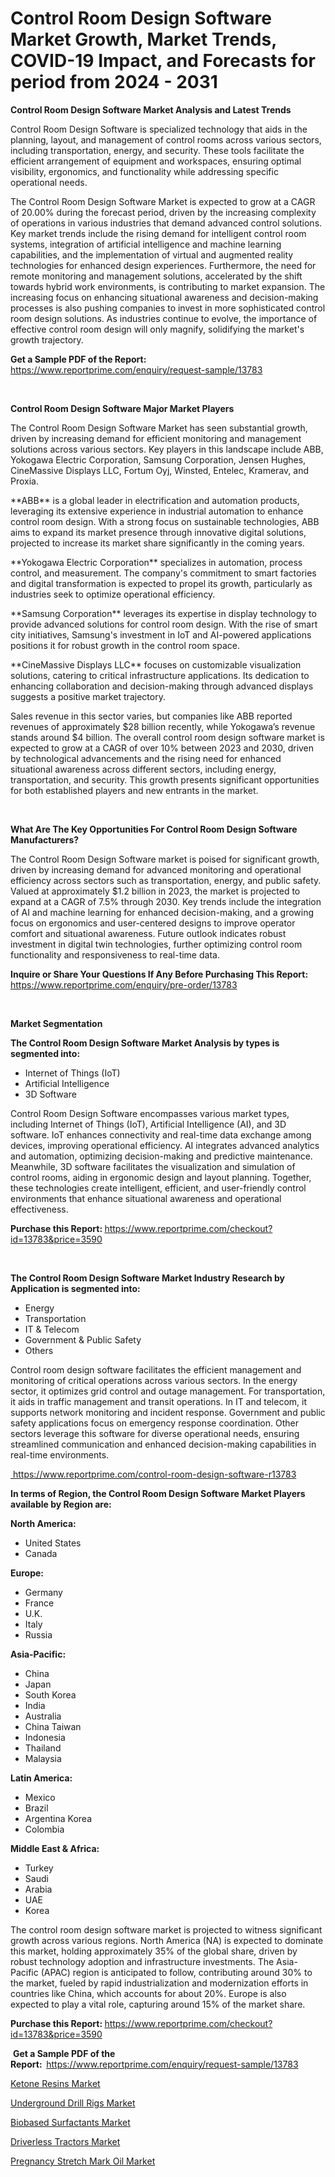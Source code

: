 <p><h1>Control Room Design Software Market Growth, Market Trends, COVID-19 Impact, and Forecasts for period from 2024 - 2031</h1></p><p><strong>Control Room Design Software Market Analysis and Latest Trends</strong></p>
<p><p>Control Room Design Software is specialized technology that aids in the planning, layout, and management of control rooms across various sectors, including transportation, energy, and security. These tools facilitate the efficient arrangement of equipment and workspaces, ensuring optimal visibility, ergonomics, and functionality while addressing specific operational needs.</p><p>The Control Room Design Software Market is expected to grow at a CAGR of 20.00% during the forecast period, driven by the increasing complexity of operations in various industries that demand advanced control solutions. Key market trends include the rising demand for intelligent control room systems, integration of artificial intelligence and machine learning capabilities, and the implementation of virtual and augmented reality technologies for enhanced design experiences. Furthermore, the need for remote monitoring and management solutions, accelerated by the shift towards hybrid work environments, is contributing to market expansion. The increasing focus on enhancing situational awareness and decision-making processes is also pushing companies to invest in more sophisticated control room design solutions. As industries continue to evolve, the importance of effective control room design will only magnify, solidifying the market's growth trajectory.</p></p>
<p><strong>Get a Sample PDF of the Report:&nbsp;</strong> <a href="https://www.reportprime.com/enquiry/request-sample/13783">https://www.reportprime.com/enquiry/request-sample/13783</a></p>
<p>&nbsp;</p>
<p><strong>Control Room Design Software Major Market Players</strong></p>
<p><p>The Control Room Design Software Market has seen substantial growth, driven by increasing demand for efficient monitoring and management solutions across various sectors. Key players in this landscape include ABB, Yokogawa Electric Corporation, Samsung Corporation, Jensen Hughes, CineMassive Displays LLC, Fortum Oyj, Winsted, Entelec, Kramerav, and Proxia.</p><p>**ABB** is a global leader in electrification and automation products, leveraging its extensive experience in industrial automation to enhance control room design. With a strong focus on sustainable technologies, ABB aims to expand its market presence through innovative digital solutions, projected to increase its market share significantly in the coming years.</p><p>**Yokogawa Electric Corporation** specializes in automation, process control, and measurement. The company's commitment to smart factories and digital transformation is expected to propel its growth, particularly as industries seek to optimize operational efficiency.</p><p>**Samsung Corporation** leverages its expertise in display technology to provide advanced solutions for control room design. With the rise of smart city initiatives, Samsung's investment in IoT and AI-powered applications positions it for robust growth in the control room space.</p><p>**CineMassive Displays LLC** focuses on customizable visualization solutions, catering to critical infrastructure applications. Its dedication to enhancing collaboration and decision-making through advanced displays suggests a positive market trajectory.</p><p>Sales revenue in this sector varies, but companies like ABB reported revenues of approximately $28 billion recently, while Yokogawa’s revenue stands around $4 billion. The overall control room design software market is expected to grow at a CAGR of over 10% between 2023 and 2030, driven by technological advancements and the rising need for enhanced situational awareness across different sectors, including energy, transportation, and security. This growth presents significant opportunities for both established players and new entrants in the market.</p></p>
<p>&nbsp;</p>
<p><strong>What Are The Key Opportunities For Control Room Design Software Manufacturers?</strong></p>
<p><p>The Control Room Design Software market is poised for significant growth, driven by increasing demand for advanced monitoring and operational efficiency across sectors such as transportation, energy, and public safety. Valued at approximately $1.2 billion in 2023, the market is projected to expand at a CAGR of 7.5% through 2030. Key trends include the integration of AI and machine learning for enhanced decision-making, and a growing focus on ergonomics and user-centered designs to improve operator comfort and situational awareness. Future outlook indicates robust investment in digital twin technologies, further optimizing control room functionality and responsiveness to real-time data.</p></p>
<p><strong>Inquire or Share Your Questions If Any Before Purchasing This Report:</strong> <a href="https://www.reportprime.com/enquiry/pre-order/13783">https://www.reportprime.com/enquiry/pre-order/13783</a></p>
<p>&nbsp;</p>
<p><strong>Market Segmentation</strong></p>
<p><strong>The Control Room Design Software Market Analysis by types is segmented into:</strong></p>
<p><ul><li>Internet of Things (IoT)</li><li>Artificial Intelligence</li><li>3D Software</li></ul></p>
<p><p>Control Room Design Software encompasses various market types, including Internet of Things (IoT), Artificial Intelligence (AI), and 3D software. IoT enhances connectivity and real-time data exchange among devices, improving operational efficiency. AI integrates advanced analytics and automation, optimizing decision-making and predictive maintenance. Meanwhile, 3D software facilitates the visualization and simulation of control rooms, aiding in ergonomic design and layout planning. Together, these technologies create intelligent, efficient, and user-friendly control environments that enhance situational awareness and operational effectiveness.</p></p>
<p><strong>Purchase this Report:&nbsp;</strong><a href="https://www.reportprime.com/checkout?id=13783&price=3590">https://www.reportprime.com/checkout?id=13783&price=3590</a></p>
<p>&nbsp;</p>
<p><strong>The Control Room Design Software Market Industry Research by Application is segmented into:</strong></p>
<p><ul><li>Energy</li><li>Transportation</li><li>IT & Telecom</li><li>Government & Public Safety</li><li>Others</li></ul></p>
<p><p>Control room design software facilitates the efficient management and monitoring of critical operations across various sectors. In the energy sector, it optimizes grid control and outage management. For transportation, it aids in traffic management and transit operations. In IT and telecom, it supports network monitoring and incident response. Government and public safety applications focus on emergency response coordination. Other sectors leverage this software for diverse operational needs, ensuring streamlined communication and enhanced decision-making capabilities in real-time environments.</p></p>
<p><a href="https://www.reportprime.com/control-room-design-software-r13783">&nbsp;https://www.reportprime.com/control-room-design-software-r13783</a></p>
<p><strong>In terms of Region, the Control Room Design Software Market Players available by Region are:</strong></p>
<p>
    <p> <strong> North America: </strong>
        <ul>
            <li>United States</li>
            <li>Canada</li>
        </ul>
        </p> 
    <p> <strong> Europe: </strong>
        <ul>
            <li>Germany</li>
            <li>France</li>
            <li>U.K.</li>
            <li>Italy</li>
            <li>Russia</li>
        </ul>
        </p> 
    <p> <strong> Asia-Pacific: </strong>
        <ul>
            <li>China</li>
            <li>Japan</li>
            <li>South Korea</li>
            <li>India</li>
            <li>Australia</li>
            <li>China Taiwan</li>
            <li>Indonesia</li>
            <li>Thailand</li>
            <li>Malaysia</li>
        </ul>
        </p> 
    <p> <strong> Latin America: </strong>
        <ul>
            <li>Mexico</li>
            <li>Brazil</li>
            <li>Argentina Korea</li>
            <li>Colombia</li>
        </ul>
        </p> 
    <p> <strong> Middle East & Africa: </strong>
        <ul>
            <li>Turkey</li>
            <li>Saudi</li>
            <li>Arabia</li>
            <li>UAE</li>
            <li>Korea</li>
        </ul>
    </p>
    </p>
<p><p>The control room design software market is projected to witness significant growth across various regions. North America (NA) is expected to dominate this market, holding approximately 35% of the global share, driven by robust technology adoption and infrastructure investments. The Asia-Pacific (APAC) region is anticipated to follow, contributing around 30% to the market, fueled by rapid industrialization and modernization efforts in countries like China, which accounts for about 20%. Europe is also expected to play a vital role, capturing around 15% of the market share.</p></p>
<p><strong>Purchase this Report: </strong><a href="https://www.reportprime.com/checkout?id=13783&price=3590">https://www.reportprime.com/checkout?id=13783&price=3590</a></p>
<p>&nbsp;<strong>Get a Sample PDF of the Report:&nbsp;&nbsp;</strong><a href="https://www.reportprime.com/enquiry/request-sample/13783">https://www.reportprime.com/enquiry/request-sample/13783</a></p>
<p><strong></strong></p>
<p><p><a href="https://issuu.com/reportprime-2/docs/ketone-resins-market-size-2030.pptx_c9fa1365f21e43">Ketone Resins Market</a></p><p><a href="https://www.linkedin.com/pulse/global-underground-drill-rigs-market-opportunities-forecast-fuwye?trackingId=Oe6kT%2FL2RyGf3uzdqQULaA%3D%3D">Underground Drill Rigs Market</a></p><p><a href="https://issuu.com/reportprime-2/docs/biobased-surfactants-market-size-20_d8033a805ecfb3">Biobased Surfactants Market</a></p><p><a href="https://medium.com/@bulahhamill88/the-driverless-tractors-market-has-witnessed-significant-growth-in-recent-years-and-this-trend-b679aa0bef67">Driverless Tractors Market</a></p><p><a href="https://medium.com/@bulahhamill88/global-pregnancy-stretch-mark-oil-market-size-is-expected-to-reach-at-a-cagr-of-11-5-76e6a614474e">Pregnancy Stretch Mark Oil Market</a></p></p>